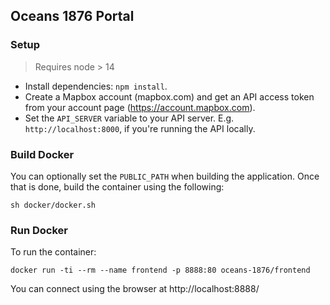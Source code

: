 ## Oceans 1876 Portal

### Setup

> Requires node > 14

- Install dependencies: `npm install`.
- Create a Mapbox account (mapbox.com) and get an API access token from your account page (https://account.mapbox.com).
- Set the `API_SERVER` variable to your API server. E.g. `http://localhost:8000`, if you're running the API locally.

### Build Docker

You can optionally set the `PUBLIC_PATH` when building the application. Once that is done, build the container using the following:

`sh docker/docker.sh`

### Run Docker

To run the container:

`docker run -ti --rm --name frontend -p 8888:80 oceans-1876/frontend`

You can connect using the browser at http://localhost:8888/
